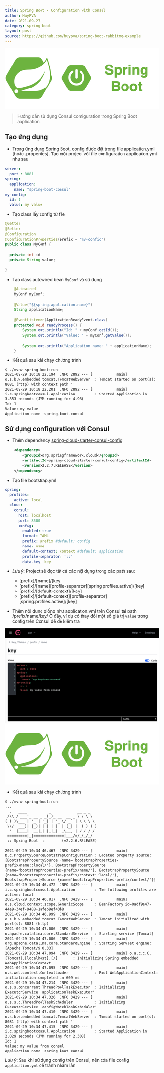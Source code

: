 ```yaml
---
title: Spring Boot - Configuration with Consul
author: HuyPVA
date: 2021-09-27
category: spring-boot
layout: post
source: https://github.com/huypva/spring-boot-rabbitmq-example
---
```


<div align="center">
    <img src="../assets/images/spring_boot_icon.png"/>
</div>

> Hướng dẫn sử dụng Consul configuration trong Spring Boot application

## Tạo ứng dụng

- Trong ứng dụng Spring Boot, config được đặt trong file application.yml (hoặc .properties). Tạo một project với file configuration application.yml như sau

```yaml
server:
  port : 8081
spring:
  application:
    name: "spring-boot-consul"
my-config:
  id: 1
  value: my value
``` 

- Tạo class lấy config từ file 

```java
@Getter
@Setter
@Configuration
@ConfigurationProperties(prefix = "my-config")
public class MyConf {

  private int id;
  private String value;

}
```

- Tạo class autowired bean `MyConf` và sử dụng

```java
    @Autowired
    MyConf myConf;

	@Value("${spring.application.name}")
	String applicationName;

	@EventListener(ApplicationReadyEvent.class)
	protected void readyProcess() {
		System.out.println("Id: " + myConf.getId());
		System.out.println("Value: " + myConf.getValue());

		System.out.println("Application name: " + applicationName);
	}
```

- Kết quả sau khi chạy chương trình

```shell
$ ./mvnw spring-boot:run
2021-09-29 10:18:22.194  INFO 2892 --- [           main] o.s.b.w.embedded.tomcat.TomcatWebServer  : Tomcat started on port(s): 8081 (http) with context path ''
2021-09-29 10:18:22.201  INFO 2892 --- [           main] i.c.springbootconsul.Application         : Started Application in 3.853 seconds (JVM running for 4.93)
Id: 1
Value: my value
Application name: spring-boot-consul
```

## Sử dụng configuration với Consul

- Thêm dependency [spring-cloud-starter-consul-config](https://cloud.spring.io/spring-cloud-consul/reference/html/)

```xml
    <dependency>
        <groupId>org.springframework.cloud</groupId>
        <artifactId>spring-cloud-starter-consul-config</artifactId>
        <version>2.2.7.RELEASE</version>
    </dependency>
```

- Tạo file bootstrap.yml

```yaml
spring:
  profiles:
    active: local
  cloud:
    consul:
      host: localhost
      port: 8500
      config:
        enabled: true
        format: YAML
        prefix: prefix #default: config
        name: name
        default-context: context #default: application
        profile-separator: '::'
        data-key: key
```

  - *Lưu ý*: Project sẽ đọc tất cả các nội dụng trong các path sau:
    - [prefix]/[name]/[key]
    - [prefix]/[name][profile-separator][spring.profiles.active]/[key]
    - [prefix]/[default-context]/[key]
    - [prefix]/[default-context][profile-separator][spring.profiles.active]/[key]

- Thêm nội dung giống như application.yml trên Consul tại path /prefix/name/key/
Ở đây, ví dụ có thay đổi một số giá trị `value` trong config trên Consul để dễ kiểm tra

![spring_boot_consul](../assets/images/spring_boot_consul.png)
![setup ds prometheus](../assets/images/spring_boot_icon.png)


- Kết quả sau khi chạy chương trình

```shell
$ ./mvnw spring-boot:run
...
  .   ____          _            __ _ _
 /\\ / ___'_ __ _ _(_)_ __  __ _ \ \ \ \
( ( )\___ | '_ | '_| | '_ \/ _` | \ \ \ \
 \\/  ___)| |_)| | | | | || (_| |  ) ) ) )
  '  |____| .__|_| |_|_| |_\__, | / / / /
 =========|_|==============|___/=/_/_/_/
 :: Spring Boot ::        (v2.2.6.RELEASE)

2021-09-29 10:34:46.467  INFO 3429 --- [           main] b.c.PropertySourceBootstrapConfiguration : Located property source: [BootstrapPropertySource {name='bootstrapProperties-prefix/name::local/'}, BootstrapPropertySource {name='bootstrapProperties-prefix/name/'}, BootstrapPropertySource {name='bootstrapProperties-prefix/context::local/'}, BootstrapPropertySource {name='bootstrapProperties-prefix/context/'}]
2021-09-29 10:34:46.472  INFO 3429 --- [           main] i.c.springbootconsul.Application         : The following profiles are active: local
2021-09-29 10:34:46.817  INFO 3429 --- [           main] o.s.cloud.context.scope.GenericScope     : BeanFactory id=0adf9a47-44e9-34ef-9488-1afeb9ef43b8
2021-09-29 10:34:46.999  INFO 3429 --- [           main] o.s.b.w.embedded.tomcat.TomcatWebServer  : Tomcat initialized with port(s): 8081 (http)
2021-09-29 10:34:47.006  INFO 3429 --- [           main] o.apache.catalina.core.StandardService   : Starting service [Tomcat]
2021-09-29 10:34:47.006  INFO 3429 --- [           main] org.apache.catalina.core.StandardEngine  : Starting Servlet engine: [Apache Tomcat/9.0.33]
2021-09-29 10:34:47.094  INFO 3429 --- [           main] o.a.c.c.C.[Tomcat].[localhost].[/]       : Initializing Spring embedded WebApplicationContext
2021-09-29 10:34:47.095  INFO 3429 --- [           main] o.s.web.context.ContextLoader            : Root WebApplicationContext: initialization completed in 609 ms
2021-09-29 10:34:47.214  INFO 3429 --- [           main] o.s.s.concurrent.ThreadPoolTaskExecutor  : Initializing ExecutorService 'applicationTaskExecutor'
2021-09-29 10:34:47.326  INFO 3429 --- [           main] o.s.s.c.ThreadPoolTaskScheduler          : Initializing ExecutorService 'configWatchTaskScheduler'
2021-09-29 10:34:47.410  INFO 3429 --- [           main] o.s.b.w.embedded.tomcat.TomcatWebServer  : Tomcat started on port(s): 8081 (http) with context path ''
2021-09-29 10:34:47.415  INFO 3429 --- [           main] i.c.springbootconsul.Application         : Started Application in 2.029 seconds (JVM running for 2.308)
Id: 1
Value: my value from consul
Application name: spring-boot-consul
```

*Lưu ý*: Sau khi sử dụng config trên Consul, nên xóa file config `application.yml` để tránh nhầm lẫn